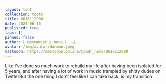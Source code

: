 ```yaml
---
layout: toot
collection: toots
title: 0616112900
date: 2024-06-16
published: true
tags: []
pinned: false
author: ⸸ commander ░ nova ⸸ :~$
avatar: /img/avatar/daemon.jpeg
mastodon: https://mastodon.online/@cmdr_nova/0616112900
---
```


Like I've done so much work to rebuild my life after having been isolated for 5 years, and after having a lot of work in music trampled by shitty dudes on TwitterBut the one thing I don't feel like I can take back, is my transition
